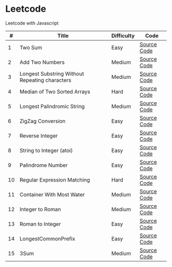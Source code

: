 # Leetcode
Leetcode with Javascript

| #    | Title     | Difficulty    | Code      |
 ------| ----------| --------------| ----------|
| 1    | Two Sum  | Easy | [Source Code](./algorithms/1_TwoSum.js) |
| 2    | Add Two Numbers  | Medium | [Source Code](./algorithms/2_AddTwoNumbers.js) |
| 3    | Longest Substring Without Repeating characters | Medium | [Source Code](./algorithms/3_LongestSubstringWithoutRepeatingCharacters.js) |
| 4    | Median of Two Sorted Arrays  | Hard | [Source Code](./algorithms/4_MedianOfTwoSortedArrays.js) |
| 5    | Longest Palindromic String  | Medium | [Source Code](./algorithms/5_LongestPalindromicSubstring.js) |
| 6    | ZigZag Conversion  | Easy | [Source Code](./algorithms/6_ZigZagConversion.js) |
| 7    | Reverse Integer  | Easy | [Source Code](./algorithms/7_ReverseInteger.js) |
| 8    | String to Integer (atoi)  | Easy | [Source Code](./algorithms/8_StringToInteger.js) |
| 9    | Palindrome Number | Easy | [Source Code](./algorithms/9_PalindromeNumber.js) |
| 10   | Regular Expression Matching  | Hard | [Source Code](./algorithms/10_RegularExpressionMatching.js) |
| 11   | Container With Most Water  | Medium | [Source Code](./algorithms/11_ContainerWithMostWater.js) |
| 12   | Integer to Roman  | Medium | [Source Code](./algorithms/12_IntegerToRoman.js) |
| 13   | Roman to Integer  | Easy | [Source Code](./algorithms/13_RomanToInteger.js) |
| 14   | LongestCommonPrefix  | Easy | [Source Code](./algorithms/14_LongestCommonPrefix.js) |
| 15   | 3Sum  | Medium | [Source Code](./algorithms/15_3Sum.js) |
